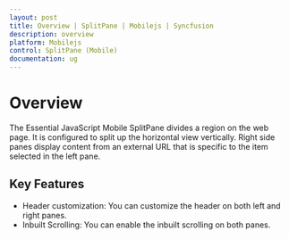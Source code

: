 ```yaml
---
layout: post
title: Overview | SplitPane | Mobilejs | Syncfusion
description: overview
platform: Mobilejs
control: SplitPane (Mobile)
documentation: ug
---
```


# Overview

The Essential JavaScript Mobile SplitPane divides a region on the web page.  It is configured to split up the horizontal view vertically. Right side panes display content from an external URL that is specific to the item selected in the left pane. 

## Key Features

* Header customization: You can customize the header on both left and right panes.
* Inbuilt Scrolling: You can enable the inbuilt scrolling on both panes.

